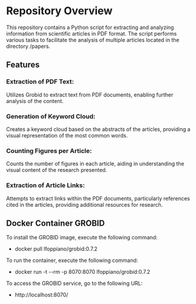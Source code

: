 # Repository Overview

This repository contains a Python script for extracting and analyzing information from scientific articles in PDF format. The script performs various tasks to facilitate the analysis of multiple articles located in the directory /papers.

## Features
### Extraction of PDF Text: 
Utilizes Grobid to extract text from PDF documents, enabling further analysis of the content.
### Generation of Keyword Cloud: 
Creates a keyword cloud based on the abstracts of the articles, providing a visual representation of the most common words.
### Counting Figures per Article: 
Counts the number of figures in each article, aiding in understanding the visual content of the research presented.
### Extraction of Article Links: 
Attempts to extract links within the PDF documents, particularly references cited in the articles, providing additional resources for research.


## Docker Container GROBID
To install the GROBID image, execute the following command:
- docker pull lfoppiano/grobid:0.7.2

To run the container, execute the following command: 
- docker run -t --rm -p 8070:8070 lfoppiano/grobid:0.7.2

To access the GROBID service, go to the following URL:
- http://localhost:8070/